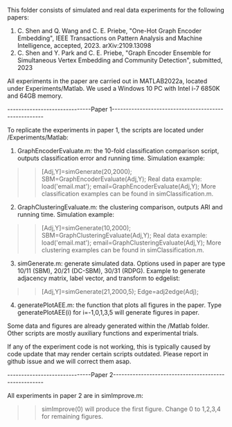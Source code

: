This folder consists of simulated and real data experiments for the following papers: 
1. C. Shen and Q. Wang and C. E. Priebe, "One-Hot Graph Encoder Embedding", IEEE Transactions on Pattern Analysis and Machine Intelligence, accepted, 2023. arXiv:2109.13098
2. C. Shen and Y. Park and C. E. Priebe, "Graph Encoder Ensemble for Simultaneous Vertex Embedding and Community Detection", submitted, 2023

All experiments in the paper are carried out in MATLAB2022a, located under Experiments/Matlab.
We used a Windows 10 PC with Intel i-7 6850K and 64GB memory.

------------------------------Paper 1-----------------------------------------------------

To replicate the experiments in paper 1, the scripts are located under /Experiments/Matlab:
1. GraphEncoderEvaluate.m: the 10-fold classification comparison script, outputs classification error and running time.
   Simulation example: 
>> [Adj,Y]=simGenerate(20,2000); SBM=GraphEncoderEvaluate(Adj,Y);
   Real data example: 
>> load('email.mat'); email=GraphEncoderEvaluate(Adj,Y);
   More classification examples can be found in simClassification.m.


2. GraphClusteringEvaluate.m: the clustering comparison, outputs ARI and running time.
   Simulation example: 
>> [Adj,Y]=simGenerate(10,2000); SBM=GraphClusteringEvaluate(Adj,Y);
   Real data example: 
>> load('email.mat'); email=GraphClusteringEvaluate(Adj,Y);
   More clustering examples can be found in simClassification.m.

3. simGenerate.m: generate simulated data. Options used in paper are type 10/11 (SBM), 20/21 (DC-SBM), 30/31 (RDPG).
   Example to generate adjacency matrix, label vector, and transform to edgelist: 
>> [Adj,Y]=simGenerate(21,2000,5);
>> Edge=adj2edge(Adj); 

4. generatePlotAEE.m: the function that plots all figures in the paper. 
   Type generatePlotAEE(i) for i=-1,0,1,3,5 will generate figures in paper. 

Some data and figures are already generated within the /Matlab folder. Other scripts are mostly auxiliary functions and experimental trials.

If any of the experiment code is not working, this is typically caused by code update that may render certain scripts outdated. 
Please report in github issue and we will correct them asap.

------------------------------Paper 2-----------------------------------------------------

All experiments in paper 2 are in simImprove.m:
>> simImprove(0) 
will produce the first figure. Change 0 to 1,2,3,4 for remaining figures.